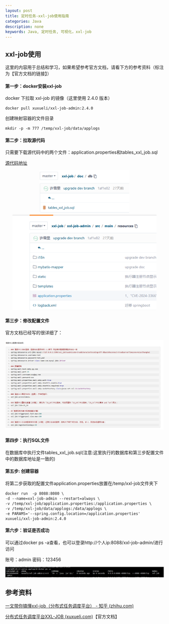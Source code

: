 ```yaml
---
layout: post
title: 定时任务-xxl-job使用指南
categories: Java
description: none
keywords: Java, 定时任务, 可视化，xxl-job
---
```


## xxl-job使用

这里的内容用于总结和学习，如果希望参考官方文档，请看下方的参考资料（标注为【官方文档的链接】）

#### 第一步：docker安装xxl-job

docker 下拉取 xxl-job 的镜像（这里使用 2.4.0 版本）

```shell
docker pull xuxueli/xxl-job-admin:2.4.0
```

创建映射容器的文件目录

```shell
mkdir -p -m 777 /temp/xxl-job/data/applogs
```

#### 第二步：拉取源代码

只需要下载源代码中的两个文件：application.properties和tables_xxl_job.sql

[源代码地址](https://gitee.com/xuxueli0323/xxl-job)

<center>
    <img src="/images/posts/blog/java/定时任务/xxl-job/xxl-job-db.png" alt="picture not found" style="zoom:80%;" />
    <br>
</center>

<center>
    <img src="/images/posts/blog/java/定时任务/xxl-job/xxl-job-properties.png" alt="picture not found" style="zoom:80%;" />
    <br>
</center>

#### 第三步：修改配置文件

官方文档已经写的很详细了：

<center>
    <img src="/images/posts/blog/java/定时任务/xxl-job/配置文件.png" alt="picture not found" style="zoom:80%;" />
    <br>
</center>

#### 第四步：执行SQL文件

在数据库中执行文件tables_xxl_job.sql(注意:这里执行的数据库和第三步配置文件中的数据库地址是一致的)

#### 第五步:  创建容器

将第二步获取的配置文件application.properties放置在/temp/xxl-job文件夹下

```shell
docker run  -p 8088:8080 \
-d --name=xxl-job-admin --restart=always \
-v /temp/xxl-job/application.properties:/application.properties \
-v /temp/xxl-job/data/applogs:/data/applogs \
-e PARAMS='--spring.config.location=/application.properties' xuxueli/xxl-job-admin:2.4.0
```

#### 第六步：验证是否成功

可以通过docker ps -a查看，也可以登录http://个人ip:8088/xxl-job-admin/进行访问

账号：admin 密码：123456

<center>
    <img src="/images/posts/blog/java/定时任务/xxl-job/部署成功.png" alt="picture not found" style="zoom:80%;" />
    <br>
</center>



## 参考资料

[一文带你搞懂xxl-job（分布式任务调度平台） - 知乎 (zhihu.com)](https://zhuanlan.zhihu.com/p/625060354)

[分布式任务调度平台XXL-JOB (xuxueli.com)](https://www.xuxueli.com/xxl-job/)【官方文档】
